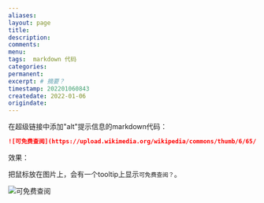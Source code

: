 ```yaml
---
aliases:
layout: page
title:
description:
comments:
menu:
tags:  markdown 代码
categories:
permanent: 
excerpt: # 摘要？
timestamp: 202201060843
createdate: 2022-01-06
origindate: 
---
```




在超级链接中添加"alt"提示信息的markdown代码：

```markdown
![可免费查阅](https://upload.wikimedia.org/wikipedia/commons/thumb/6/65/Lock-green.svg/9px-Lock-green.svg.png "可免费查阅？")
```

效果：

把鼠标放在图片上，会有一个tooltip上显示`可免费查阅？`。

![可免费查阅](https://upload.wikimedia.org/wikipedia/commons/thumb/6/65/Lock-green.svg/9px-Lock-green.svg.png "可免费查阅？")